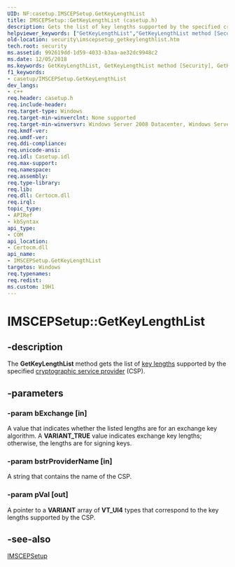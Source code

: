```yaml
---
UID: NF:casetup.IMSCEPSetup.GetKeyLengthList
title: IMSCEPSetup::GetKeyLengthList (casetup.h)
description: Gets the list of key lengths supported by the specified cryptographic service provider (CSP).
helpviewer_keywords: ["GetKeyLengthList","GetKeyLengthList method [Security]","GetKeyLengthList method [Security]","IMSCEPSetup interface","IMSCEPSetup interface [Security]","GetKeyLengthList method","IMSCEPSetup.GetKeyLengthList","IMSCEPSetup::GetKeyLengthList","casetup/IMSCEPSetup::GetKeyLengthList","security.imscepsetup_getkeylengthlist"]
old-location: security\imscepsetup_getkeylengthlist.htm
tech.root: security
ms.assetid: 992619dd-1d59-4033-b3aa-ae32dc9948c2
ms.date: 12/05/2018
ms.keywords: GetKeyLengthList, GetKeyLengthList method [Security], GetKeyLengthList method [Security],IMSCEPSetup interface, IMSCEPSetup interface [Security],GetKeyLengthList method, IMSCEPSetup.GetKeyLengthList, IMSCEPSetup::GetKeyLengthList, casetup/IMSCEPSetup::GetKeyLengthList, security.imscepsetup_getkeylengthlist
f1_keywords:
- casetup/IMSCEPSetup.GetKeyLengthList
dev_langs:
- c++
req.header: casetup.h
req.include-header: 
req.target-type: Windows
req.target-min-winverclnt: None supported
req.target-min-winversvr: Windows Server 2008 Datacenter, Windows Server 2008 Enterprise [desktop apps only]
req.kmdf-ver: 
req.umdf-ver: 
req.ddi-compliance: 
req.unicode-ansi: 
req.idl: Casetup.idl
req.max-support: 
req.namespace: 
req.assembly: 
req.type-library: 
req.lib: 
req.dll: Certocm.dll
req.irql: 
topic_type:
- APIRef
- kbSyntax
api_type:
- COM
api_location:
- Certocm.dll
api_name:
- IMSCEPSetup.GetKeyLengthList
targetos: Windows
req.typenames: 
req.redist: 
ms.custom: 19H1
---
```


# IMSCEPSetup::GetKeyLengthList


## -description


The <b>GetKeyLengthList</b> method gets the list of <a href="https://docs.microsoft.com/windows/desktop/SecGloss/k-gly">key lengths</a> supported by the specified <a href="https://docs.microsoft.com/windows/desktop/SecGloss/c-gly">cryptographic service provider</a> (CSP).


## -parameters




### -param bExchange [in]

A value that indicates whether the listed lengths are for an exchange key algorithm. A <b>VARIANT_TRUE</b>  value indicates exchange key lengths; otherwise, the lengths are for signing keys.


### -param bstrProviderName [in]

A string that contains the name of the CSP.


### -param pVal [out]

A pointer to a  <b>VARIANT</b> array of <b>VT_UI4</b> types that correspond to the key lengths supported by the CSP.


## -see-also




<a href="https://docs.microsoft.com/windows/desktop/api/casetup/nn-casetup-imscepsetup">IMSCEPSetup</a>
 

 

